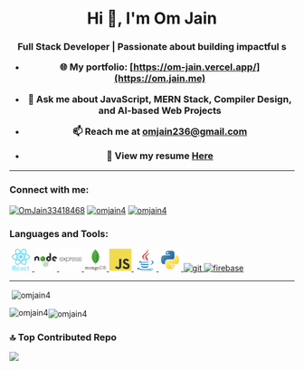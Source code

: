 <h1 align="center">Hi 👋, I'm Om Jain</h1>
<h3 align="center">Full Stack Developer | Passionate about building impactful s

- 🌐 My portfolio: [https://om-jain.vercel.app/](https://om.jain.me)

- 💬 Ask me about **JavaScript, MERN Stack, Compiler Design, and AI-based Web Projects**

- 📫 Reach me at **omjain236@gmail.com**

- 📄 View my resume [Here](https://om-jain.vercel.app/)

<!-- BLOG-POST-LIST:START -->
<!-- BLOG-POST-LIST:END -->

---

<h3 align="left">Connect with me:</h3>
<p align="left">
<a href="https://x.com/OmJain33418468" target="blank"><img align="center" src="https://raw.githubusercontent.com/rahuldkjain/github-profile-readme-generator/master/src/images/icons/Social/twitter.svg" alt="OmJain33418468" height="30" width="40" /></a>
<a href="https://linkedin.com/in/omjain4" target="blank"><img align="center" src="https://raw.githubusercontent.com/rahuldkjain/github-profile-readme-generator/master/src/images/icons/Social/linked-in-alt.svg" alt="omjain4" height="30" width="40" /></a>
<a href="https://leetcode.com/u/omjain4/" target="blank"><img align="center" src="https://raw.githubusercontent.com/rahuldkjain/github-profile-readme-generator/master/src/images/icons/Social/leet-code.svg" alt="omjain4" height="30" width="40" /></a>
</p>

<h3 align="left">Languages and Tools:</h3>
<p align="left">
<a href="https://reactjs.org/" target="_blank"> <img src="https://raw.githubusercontent.com/devicons/devicon/master/icons/react/react-original-wordmark.svg" alt="react" width="40" height="40"/> </a>
<a href="https://nodejs.org" target="_blank"> <img src="https://raw.githubusercontent.com/devicons/devicon/master/icons/nodejs/nodejs-original-wordmark.svg" alt="nodejs" width="40" height="40"/> </a>
<a href="https://expressjs.com" target="_blank"> <img src="https://raw.githubusercontent.com/devicons/devicon/master/icons/express/express-original-wordmark.svg" alt="express" width="40" height="40"/> </a>
<a href="https://www.mongodb.com/" target="_blank"> <img src="https://raw.githubusercontent.com/devicons/devicon/master/icons/mongodb/mongodb-original-wordmark.svg" alt="mongodb" width="40" height="40"/> </a>
<a href="https://www.javascript.com/" target="_blank"> <img src="https://raw.githubusercontent.com/devicons/devicon/master/icons/javascript/javascript-original.svg" alt="javascript" width="40" height="40"/> </a>
<a href="https://www.java.com/" target="_blank"> <img src="https://raw.githubusercontent.com/devicons/devicon/master/icons/java/java-original.svg" alt="java" width="40" height="40"/> </a>
<a href="https://www.python.org" target="_blank"> <img src="https://raw.githubusercontent.com/devicons/devicon/master/icons/python/python-original.svg" alt="python" width="40" height="40"/> </a>
<a href="https://git-scm.com/" target="_blank"> <img src="https://www.vectorlogo.zone/logos/git-scm/git-scm-icon.svg" alt="git" width="40" height="40"/> </a>
<a href="https://firebase.google.com/" target="_blank"> <img src="https://www.vectorlogo.zone/logos/firebase/firebase-icon.svg" alt="firebase" width="40" height="40"/> </a>
</p>

---

<p>&nbsp;<img align="center" src="https://github-readme-stats.vercel.app/api?username=omjain4&show_icons=true&locale=en" alt="omjain4" /></p>
<p><img align="left" src="https://github-readme-stats.vercel.app/api/top-langs?username=omjain4&show_icons=true&locale=en&layout=compact" alt="omjain4" /></p>

<p><img align="center" src="https://github-readme-streak-stats.herokuapp.com/?user=omjain4" alt="omjain4" /></p>

### 🔝 Top Contributed Repo
![](https://github-contributor-stats.vercel.app/api?username=omjain4&limit=5&theme=default_repocard&combine_all_yearly_contributions=true)
